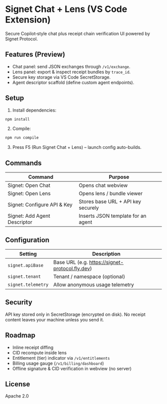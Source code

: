 # Signet Chat + Lens (VS Code Extension)

Secure Copilot‑style chat plus receipt chain verification UI powered by Signet Protocol.

## Features (Preview)
* Chat panel: send JSON exchanges through `/v1/exchange`.
* Lens panel: export & inspect receipt bundles by `trace_id`.
* Secure key storage via VS Code SecretStorage.
* Agent descriptor scaffold (define custom agent endpoints).

## Setup
1. Install dependencies:
```bash
npm install
```
2. Compile:
```bash
npm run compile
```
3. Press F5 (Run Signet Chat + Lens) – launch config auto-builds.

## Commands
| Command | Purpose |
|---------|---------|
| Signet: Open Chat | Opens chat webview |
| Signet: Open Lens | Opens lens / bundle viewer |
| Signet: Configure API & Key | Stores base URL + API key securely |
| Signet: Add Agent Descriptor | Inserts JSON template for an agent |

## Configuration
| Setting | Description |
|---------|-------------|
| `signet.apiBase` | Base URL (e.g. https://signet-protocol.fly.dev) |
| `signet.tenant` | Tenant / namespace (optional) |
| `signet.telemetry` | Allow anonymous usage telemetry |

## Security
API key stored only in SecretStorage (encrypted on disk). No receipt content leaves your machine unless you send it.

## Roadmap
* Inline receipt diffing
* CID recompute inside lens
* Entitlement (tier) indicator via `/v1/entitlements`
* Billing usage gauge (`/v1/billing/dashboard`)
* Offline signature & CID verification in webview (no server)

## License
Apache 2.0
